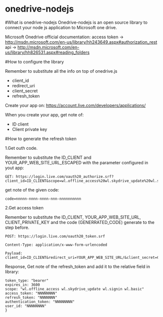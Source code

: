 # onedrive-nodejs

#What is onedrive-nodejs
Onedrive-nodejs is an open source library to connect your node js application to Microsoft one drive.

Microsoft Onedrive official documentation:
access token   -> http://msdn.microsoft.com/en-us/library/hh243649.aspx#authorization_rest
api -> http://msdn.microsoft.com/en-us/library/hh826531.aspx#reading_folders

#How to configure the library

Remember to substitute all the info on top of onedrive.js 

- client_id
- redirect_uri
- client_secret
- refresh_token

Create your app on:
https://account.live.com/developers/applications/

When you create your app, get note of:
- ID client
- Client private key

#How to generate the refresh token

1.Get outh code.

Remember to substitute the ID_CLIENT and YOUR_APP_WEB_SITE_URL_ESCAPED with the parameter configured in yout app:

```
GET: https://login.live.com/oauth20_authorize.srf?client_id=ID_CLIENT&scope=wl.offline_access%20wl.skydrive_update%20wl.signin%20wl.basic&response_type=code&redirect_uri=YOUR_APP_WEB_SITE_URL_ESCAPED
```

get note of the given code:

```
code=nnnnn-nnnn-nnnn-nnn-nnnnnnnnnn
```

2.Get access token 

Remember to substitute the ID_CLIENT, YOUR_APP_WEB_SITE_URL, CLIENT_PRIVATE_KEY and the code (GENERRATED_CODE) generate to the step before.

```
POST: https://login.live.com/oauth20_token.srf

Content-Type: application/x-www-form-urlencoded 

Payload: client_id=ID_CLIENT&redirect_uri=YOUR_APP_WEB_SITE_URL/&client_secret=CLIENT_PRIVATE_KEY&code=GENERRATED_CODE&grant_type=authorization_code
```

Response, Get note of the refresh_token and add it to the relative field in library: 

```
token_type: "bearer"
expires_in: 3600
scope: "wl.offline_access wl.skydrive_update wl.signin wl.basic"
access_token: "NNNNNNNN"
refresh_token: "NNNNNNN"
authentication_token: "NNNNNNNN"
user_id: "NNNNNNNN"
}
```
